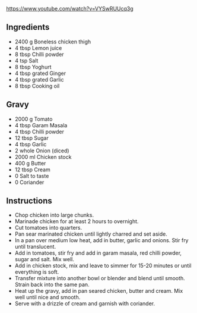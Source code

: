 https://www.youtube.com/watch?v=VYSwRUUcq3g

## Ingredients

- 2400 g Boneless chicken thigh
- 4 tbsp Lemon juice
- 8 tbsp Chilli powder
- 4 tsp Salt
- 8 tbsp Yoghurt
- 4 tbsp grated Ginger
- 4 tbsp grated Garlic
- 8 tbsp Cooking oil

## Gravy

- 2000 g Tomato
- 4 tbsp Garam Masala
- 4 tbsp Chilli powder
- 12 tbsp Sugar
- 4 tbsp Garlic
- 2 whole Onion (diced)
- 2000 ml Chicken stock
- 400 g Butter
- 12 tbsp Cream
- 0 Salt to taste
- 0 Coriander

## Instructions

- Chop chicken into large chunks.
- Marinade chicken for at least 2 hours to overnight.
- Cut tomatoes into quarters.
- Pan sear marinated chicken until lightly charred and set aside.
- In a pan over medium low heat, add in butter, garlic and onions. Stir fry until translucent.
- Add in tomatoes, stir fry and add in garam masala, red chilli powder, sugar and salt. Mix well.
- Add in chicken stock, mix and leave to simmer for 15-20 minutes or until everything is soft.
- Transfer mixture into another bowl or blender and blend until smooth. Strain back into the same pan.
- Heat up the gravy, add in pan seared chicken, butter and cream. Mix well until nice and smooth.
- Serve with a drizzle of cream and garnish with coriander.
